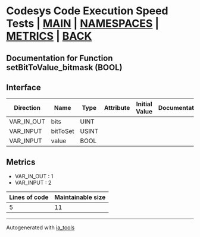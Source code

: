 # Codesys Code Execution Speed Tests | [MAIN] | [NAMESPACES] | [METRICS] | [BACK]  

## Documentation for Function setBitToValue_bitmask (BOOL)  

## Interface  

| Direction | Name | Type | Attribute | Initial Value | Documentation |
| --------- | ---- | ---- | --------- | ------------- | ------------- |
| VAR_IN_OUT | bits | UINT |  |  |  |  
| VAR_INPUT | bitToSet | USINT |  |  |  |  
| VAR_INPUT | value | BOOL |  |  |  |  


## Metrics  

- VAR_IN_OUT : 1
- VAR_INPUT : 2

| Lines of code | Maintainable size |
| ------------- | ----------------- |
| 5 | 11 |

---
Autogenerated with [ia_tools](https://github.com/tkucic/ia_tools)  

[MAIN]: ../../../../index.md
[NAMESPACES]: ../../nsList.md
[METRICS]: ../../../metrics.md
[BACK]: ../nsMain.md
